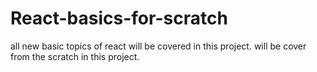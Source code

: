 # React-basics-for-scratch
all new basic topics of react will be covered in this project. will be cover from the scratch in this project.
